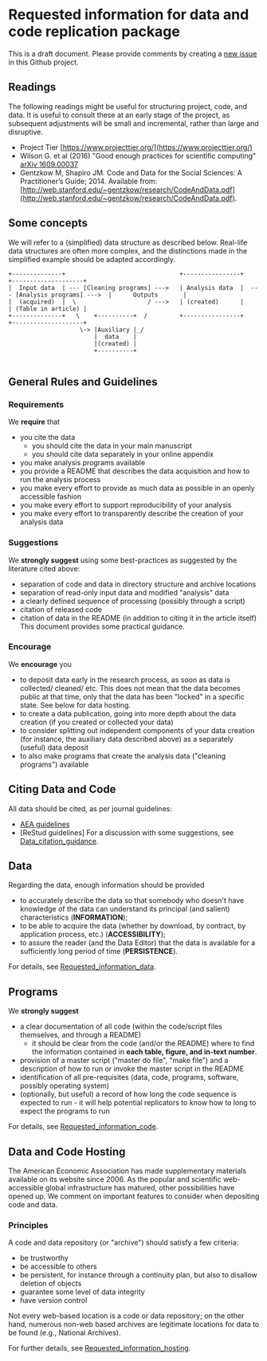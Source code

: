 # Requested information for data and code replication package
This is a draft document. Please provide comments by creating a [new issue](https://github.com/social-science-data-editors/guidance/issues/new) in this Github project.

## Readings
The following readings might be useful for structuring project, code, and data. It is useful to consult these at an early stage of the project, as subsequent adjustments will be small and incremental, rather than large and disruptive.

- Project Tier [https://www.projecttier.org/](https://www.projecttier.org/)
- Wilson G. et al (2016) "Good enough practices for scientific computing" [arXiv 1609.00037](https://arxiv.org/pdf/1609.00037.pdf)
- Gentzkow M, Shapiro JM. Code and Data for the Social Sciences: A Practitioner’s Guide; 2014. Available from: [http://web.stanford.edu/~gentzkow/research/CodeAndData.pdf](http://web.stanford.edu/~gentzkow/research/CodeAndData.pdf).

## Some concepts
We will refer to a (simplified) data structure as described below. Real-life data structures are often more complex, and the distinctions made in the simplified example should be adapted accordingly.
```
+--------------+                                +----------------+                                +--------------------+
|  Input data  | --- [Cleaning programs] --->   | Analysis data  |  --- [Analysis programs] --->  |      Outputs       |
|  (acquired)  |  \                    / --->   | (created)      |                                | (Table in article) |
+--------------+   \    +----------+  /         +----------------+                                +--------------------+
                    \-> |Auxiliary |_/
                        |  data    |
                        |(created) |
                        +----------+


```

## General Rules and Guidelines
### Requirements
We **require** that
- you cite the data
  - you should cite the data in your main manuscript
  - you should cite data separately in your online appendix
- you make analysis programs available
- you provide a README that describes the data acquisition and how to run the analysis process
- you make every effort to provide as much data as possible in an openly accessible fashion
- you make every effort to support reproducibility of your analysis
- you make every effort to transparently describe the creation of your analysis data

### Suggestions
We **strongly suggest** using some best-practices as suggested by the literature cited above:
- separation of code and data in directory structure and archive locations
- separation of read-only input data and modified "analysis" data
- a clearly defined sequence of processing (possibly through a script)
- citation of released code
- citation of data in the README (in addition to citing it in the article itself)
This document provides some practical guidance.

### Encourage
We **encourage** you
- to deposit data early in the research process, as soon as data is collected/ cleaned/ etc. This does not mean that the data becomes public at that time, only that the data has been "locked" in a specific state. See below for data hosting.
- to create a data publication, going into more depth about the data creation (if you created or collected your data)
- to consider splitting out independent components of your data creation (for instance, the auxiliary data described above) as a separately (useful) data deposit
- to also make programs that create the analysis data ("cleaning programs") available

## Citing Data and Code
All data should be cited, as per journal guidelines:
- [AEA guidelines](https://www.aeaweb.org/journals/policies/sample-references)
- [ReStud guidelines]
For a discussion with some suggestions, see [Data_citation_guidance](Data_citation_guidance.md).

## Data
Regarding the data, enough information should be provided
- to accurately describe the data so that somebody who doesn't have knowledge of the data can understand its principal (and salient) characteristics (**INFORMATION**);
- to be able to acquire the data (whether by download, by contract, by application process, etc.) (**ACCESSIBILITY**);
- to assure the reader (and the  Data Editor) that the data is available for a sufficiently long period of time (**PERSISTENCE**).

For details, see [Requested_information_data](Requested_information_data.md).


## Programs
We **strongly suggest**
- a clear documentation of all code (within the code/script files themselves, and through a README)
  - it should be clear from the code (and/or the README) where to find the information contained in **each table, figure, and in-text number**.
- provision of a master script ("master do file", "make file") and a description of how to run or invoke the master script in the README
- identification of all pre-requisites (data, code, programs, software, possibly operating system)
- (optionally, but useful) a record of how long the code sequence is expected to run - it will help potential replicators to know how to long to expect the programs to run

For details, see [Requested_information_code](Requested_information_code.md).

## Data and Code Hosting
The American Economic Association has made supplementary materials available on
its website since 2006. As the  popular and scientific web-accessible
global infrastructure has matured, other possibilities have opened up. We comment on important features to consider when depositing code and data.

### Principles
A code and data repository (or "archive") should satisfy a few criteria:
- be trustworthy
- be accessible to others
- be persistent, for instance through a continuity plan, but also to disallow deletion of objects
- guarantee some level of data integrity
- have version control

Not every web-based location is a code or data repository; on the other hand, numerous non-web based archives are legitimate locations for data to be found (e.g., National Archives).

For further details, see [Requested_information_hosting](Requested_information_hosting.md).
